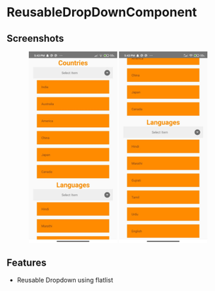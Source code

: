 # ReusableDropDownComponent
 
## Screenshots
<div align="center">
   <img src="/screenshots/sc1.jpeg" width="200px"</img>
   <span/>
   <img src="/screenshots/sc2.jpeg" width="200px"</img>
   <span/>
</div>


## Features

* Reusable Dropdown using flatlist
